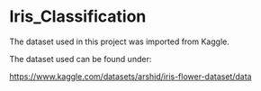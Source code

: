 # Iris_Classification

The dataset used in this project was imported from Kaggle.

The dataset used can be found under:

https://www.kaggle.com/datasets/arshid/iris-flower-dataset/data


